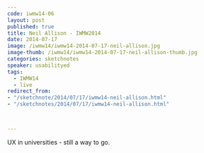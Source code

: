 ```yaml
---
code: iwmw14-06
layout: post
published: true
title: Neil Allison - IWMW2014
date: 2014-07-17
image: /iwmw14/iwmw14-2014-07-17-neil-allison.jpg
image-thumb: /iwmw14/iwmw14-2014-07-17-neil-allison-thumb.jpg
categories: sketchnotes
speaker: usabilityed
tags:
  - IWMW14
  - live
redirect_from:
- "/sketchnote/2014/07/17/iwmw14-neil-allison.html"
- "/sketchnotes/2014/07/17/iwmw14-neil-allison.html"



---
```


UX in universities - still a way to go.

